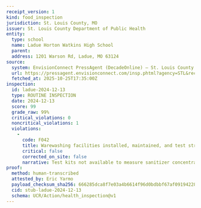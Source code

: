 ```yaml
---
receipt_version: 1
kind: food_inspection
jurisdiction: St. Louis County, MO
issuer: St. Louis County Department of Public Health
entity:
  type: school
  name: Ladue Horton Watkins High School
  parent:
  address: 1201 Warson Rd, Ladue, MO 63124
source:
  system: EnvisionConnect PressAgent (DecadeOnline) – St. Louis County
  url: https://pressagent.envisionconnect.com/insp.phtml?agency=STL&record_id=PR0012101
  fetched_at: 2025-10-25T17:35:00Z
inspection:
  id: ladue-2024-12-13
  type: ROUTINE INSPECTION
  date: 2024-12-13
  score: 99
  grade_raw: 99%
  critical_violations: 0
  noncritical_violations: 1
  violations:
    -
      code: F042
      title: Warewashing facilities installed, maintained, and test strips provided
      critical: false
      corrected_on_site: false
      narrative: Test kits not available to measure sanitizer concentration. (4-302.14) A test kit or other device that accurately measures the concentration of sanitizing solutions shall be provided.
proof:
  method: human-transcribed
  attested_by: Eric Yarmo
  payload_checksum_sha256: 666285dca8f7e03a4b6614f96d0bdbbf67af09194228b0cc1ef5e25028c9935f
  cid: stub-ladue-2024-12-13
  schema: UCR/Action/health_inspection@v1
---
```


